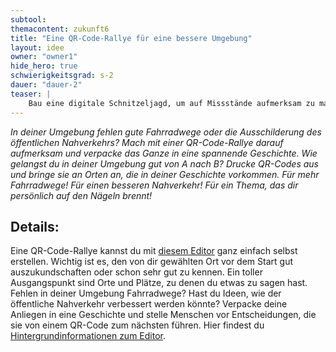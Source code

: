 ```yaml
---
subtool:
themacontent: zukunft6
title: "Eine QR-Code-Rallye für eine bessere Umgebung"
layout: idee
owner: "owner1"
hide_hero: true
schwierigkeitsgrad: s-2
dauer: "dauer-2"
teaser: |
    Bau eine digitale Schnitzeljagd, um auf Missstände aufmerksam zu machen, und nutz dafür dein Smartphone.
---
```


*In deiner Umgebung fehlen gute Fahrradwege oder die Ausschilderung des öffentlichen Nahverkehrs? Mach mit einer QR-Code-Rallye darauf aufmerksam und verpacke das Ganze in eine spannende Geschichte. Wie gelangst du in deiner Umgebung gut von A nach B? Drucke QR-Codes aus und bringe sie an Orten an, die in deiner Geschichte vorkommen. Für mehr Fahrradwege! Für einen besseren Nahverkehr! Für ein Thema, das dir persönlich auf den Nägeln brennt!*

## Details:
Eine QR-Code-Rallye kannst du mit [diesem Editor](https://demokratielabore.de/workshops/downloads/ungehoersam/editor/index.html#/overview) ganz einfach selbst erstellen. Wichtig ist es, den von dir gewählten Ort vor dem Start gut auszukundschaften oder schon sehr gut zu kennen. Ein toller Ausgangspunkt sind Orte und Plätze, zu denen du etwas zu sagen hast. Fehlen in deiner Umgebung Fahrradwege? Hast du Ideen, wie der öffentliche Nahverkehr verbessert werden könnte? Verpacke deine Anliegen in eine Geschichte und stelle Menschen vor Entscheidungen, die sie von einem QR-Code zum nächsten führen. Hier findest du [Hintergrundinformationen zum Editor](https://demokratielabore.de/workshops/ungehoersam/).